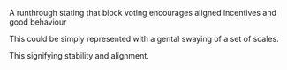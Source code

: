 A runthrough stating that block voting encourages aligned incentives and good behaviour

This could be simply represented with a gental swaying of a set of scales.

This signifying stability and alignment.
